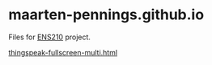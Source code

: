 # maarten-pennings.github.io
Files for [ENS210](https://github.com/maarten-pennings/ENS210) project.

[thingspeak-fullscreen-multi.html](thingspeak-fullscreen-multi.html)
